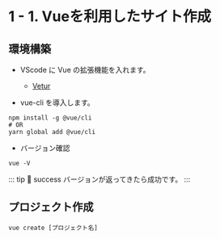 # 1 - 1. Vueを利用したサイト作成

## 環境構築
- VScode に Vue の拡張機能を入れます。
  - [Vetur](https://marketplace.visualstudio.com/items?itemName=octref.vetur)

- vue-cli を導入します。

```shell
npm install -g @vue/cli
# OR
yarn global add @vue/cli
```

- バージョン確認
```shell
vue -V
```

::: tip 🎉 success
 バージョンが返ってきたら成功です。
:::

## プロジェクト作成

```shell
vue create [プロジェクト名]
```
